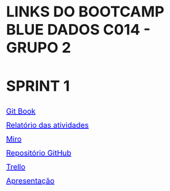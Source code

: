 <h1 style="font-size:40px">LINKS DO BOOTCAMP BLUE DADOS C014 - GRUPO 2</h1>
<h2 style="font-size:40px">SPRINT 1</h2>
    <p><a href = 'https://blueedtech.gitbook.io/modulo-6-dados-bootcamp/' target="_blank" style = 'color:blue;font-size: 20px;'>Git Book</a></p>
    <p><a href = 'https://www.canva.com/design/DAFMDCUcmpI/sKbNA5FPILA2NlWBAOuqsQ/edit?utm_content=DAFMDCUcmpI&utm_campaign=designshare&utm_medium=link2&utm_source=sharebutton' target="_blank" style = 'color:blue;font-size: 20px;'>Relatório das atividades</a></p>
    <p><a href = 'https://miro.com/app/board/uXjVPZ-J5aI=/?share_link_id=103779519215' target="_blank" style = 'color:blue;font-size: 20px;'>Miro</a></p>
    <p><a href = 'https://github.com/AugustoCRX/bootcamp_blue' target="_blank" style = 'color:blue;font-size: 20px;'>Repositório GitHub</a></p>
    <p><a href = 'https://trello.com/b/PIdIMdRK/kanban-bootcamp-sprint-1' target="_blank" style = 'color:blue;font-size: 20px;'>Trello</a></p>
    <p><a href = 'https://www.canva.com/design/DAFMtJJ9bd4/VnSrb946rJ-72Zqz_OAbhQ/edit?utm_content=DAFMtJJ9bd4&utm_campaign=designshare&utm_medium=link2&utm_source=sharebutton' target="_blank" style = 'color:blue;font-size: 20px;'>Apresentação</a></p>
